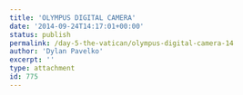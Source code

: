 ```yaml
---
title: 'OLYMPUS DIGITAL CAMERA'
date: '2014-09-24T14:17:01+00:00'
status: publish
permalink: /day-5-the-vatican/olympus-digital-camera-14
author: 'Dylan Pavelko'
excerpt: ''
type: attachment
id: 775
---
```

<!DOCTYPE html PUBLIC "-//W3C//DTD HTML 4.0 Transitional//EN" "http://www.w3.org/TR/REC-html40/loose.dtd">
<?xml encoding="UTF-8">
